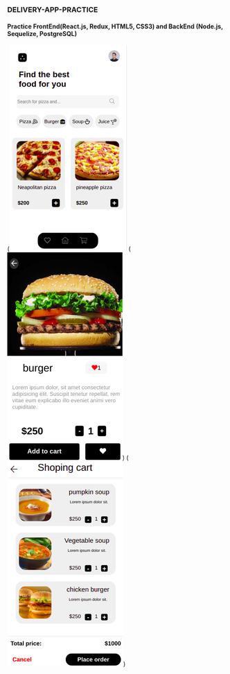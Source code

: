 ###  DELIVERY-APP-PRACTICE
####  Practice FrontEnd(React.js, Redux, HTML5, CSS3) and BackEnd (Node.js, Sequelize, PostgreSQL)
(![image](https://github.com/Eduardo871/Landing-Page-Coca-Cola/blob/main/images/Captura%20de%20pantalla%20de%202021-05-24%2010-43-52.png?raw=true)
(![image](https://github.com/Eduardo871/Landing-Page-Coca-Cola/blob/main/images/Captura%20de%20pantalla%20de%202021-05-24%2010-52-00.png?raw=true))
(![image](https://github.com/Eduardo871/Landing-Page-Coca-Cola/blob/main/images/Captura%20de%20pantalla%20de%202021-05-24%2010-54-54.png?raw=true))
